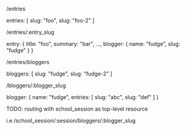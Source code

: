 
/entries

entries: [
  slug: "foo",
  slug: "foo-2"
]

/entries/:entry_slug

entry: {
  title: "foo",
  summary: "bar",
  ...,
  blogger: {
    name: "fudge",
    slug: "fudge"
  }
}

/entries/bloggers

bloggers: [
  slug: "fudge",
  slug: "fudge-2"
]

/bloggers/:blogger_slug

blogger: {
  name: "fudge",
  entries: [
    slug: "abc",
    slug: "def"
  ]
}

TODO: routing with school_session as top-level resource

i.e /school_session/:session/bloggers/:blogger_slug